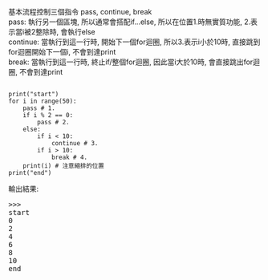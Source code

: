 

基本流程控制三個指令 pass, continue, break  
pass: 執行另一個區塊, 所以通常會搭配if...else, 所以在位置1.時無實質功能, 2.表示當i被2整除時, 會執行else  
continue: 當執行到這一行時, 開始下一個for迴圈, 所以3.表示i小於10時, 直接跳到for迴圈開始下一個i, 不會到達print  
break: 當執行到這一行時, 終止if/整個for迴圈, 因此當i大於10時, 會直接跳出for迴圈, 不會到達print  


<pre class="brush:python"><code>
print("start")
for i in range(50):
    pass # 1.
    if i % 2 == 0:
        pass # 2.
    else:
        if i < 10:
            continue # 3.
        if i > 10:
            break # 4.
    print(i) # 注意縮排的位置
print("end")
</code></pre>

輸出結果:
<pre>>>> 
start
0
2
4
6
8
10
end
</pre>
